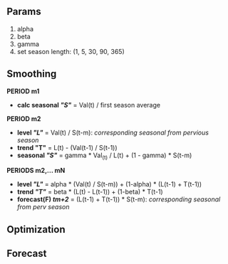 ## Params
1. alpha
2. beta
3. gamma
4. set season length: (1, 5, 30, 90, 365)

## Smoothing
**PERIOD m1**
* **calc seasonal _"S"_**
	= Val(t) / first season average

**PERIOD m2**
* **level _"L"_**
	= Val(t) / S(t-m): _corresponding seasonal from pervious season_
* **trend "T"**
	= L(t) - (Val(t-1) / S(t-1))
* **seasonal _"S"_**
	= gamma \* Val<sub>(t)</sub> / L(t) + (1 - gamma) \* S(t-m)

**PERIODS m2,... mN**
* **level _"L"_**
	= alpha \* (Val(t) / S(t-m)) + (1-alpha) \* (L(t-1) + T(t-1))
* **trend _"T"_**
	= beta * (L(t) - L(t-1)) + (1-beta) * T(t-1)
* **forecast(F) _tm+2_**
	= (L(t-1) + T(t-1)) * S(t-m): _corresponding seasonal from perv season_


## Optimization

## Forecast
